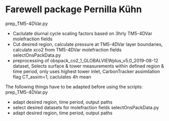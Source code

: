 # Farewell package Pernilla Kühn

prep_TM5-4DVar.py
- Caclulate diurnal cycle scaling factors based on 3hrly TM5-4DVar molefraction fields
- Cut desired region, calculate pressure at TM5-4DVar layer boundaries, calculate xco2 from TM5-4DVar molefraction fields
selectOnsPackData.py
- preprocessing of obspack_co2_1_GLOBALVIEWplus_v5.0_2019-08-12 dataset, 
    Selects surface & tower measurements within defined region & time period, only uses highest tower inlet, CarbonTracker assimilation flag CT_assim=1, caclulates 4h mean


The following things have to be adapted before using the scripts:
prep_TM5-4DVar.py
- adapt desired region, time period, output paths
- select desired datasets for molefraction fields
selectOnsPackData.py
- adapt desired region, time period, output paths
